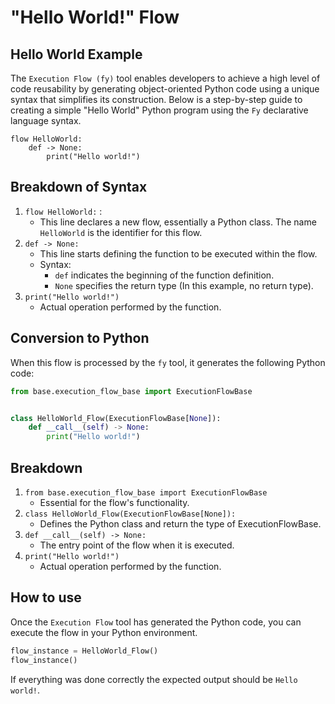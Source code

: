 # "Hello World!" Flow

## Hello World Example

The `Execution Flow (fy)` tool enables developers to achieve a high level of code reusability by generating object-oriented Python code using a unique 
syntax that simplifies its construction. Below is a step-by-step guide to creating a simple "Hello World"
Python program using the `Fy` declarative language syntax.

```fy linenums="1"
flow HelloWorld:
    def -> None:
        print("Hello world!")

```

##  Breakdown of Syntax
1. `flow HelloWorld:` :
    - This line declares a new flow, essentially a Python class. The name `HelloWorld` is the identifier for 
         this flow.
2. `def -> None:`
    - This line starts defining the function to be executed within the flow.
    - Syntax: 
        - `def` indicates the beginning of the function definition.
        - `None` specifies the return type (In this example, no return type).
3. `print("Hello world!")`
    - Actual operation performed by the function.

## Conversion to Python
When this flow is processed by the `fy` tool, it generates the following Python code:

```py linenums="1"
from base.execution_flow_base import ExecutionFlowBase


class HelloWorld_Flow(ExecutionFlowBase[None]):
    def __call__(self) -> None:
        print("Hello world!")

```

## Breakdown
1. `from base.execution_flow_base import ExecutionFlowBase`
    - Essential for the flow's functionality.
2. `class HelloWorld_Flow(ExecutionFlowBase[None]):`
    - Defines the Python class and return the type of ExecutionFlowBase.
3. `def __call__(self) -> None:`
    - The entry point of the flow when it is executed.
4. `print("Hello world!")`
    - Actual operation performed by the function.

## How to use
Once the `Execution Flow` tool has generated the Python code, you can execute the flow in your Python environment.

```py
flow_instance = HelloWorld_Flow()
flow_instance()
```

If everything was done correctly the expected output should be `Hello world!`.